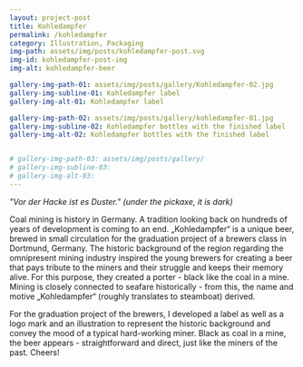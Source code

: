 ```yaml
---
layout: project-post
title: Kohledampfer
permalink: /kohledampfer
category: Illustration, Packaging
img-path: assets/img/posts/kohledampfer-post.svg
img-id: kohledampfer-post-img
img-alt: kohledampfer-beer

gallery-img-path-01: assets/img/posts/gallery/Kohledampfer-02.jpg
gallery-img-subline-01: Kohledampfer label
gallery-img-alt-01: Kohledampfer label

gallery-img-path-02: assets/img/posts/gallery/kohledampfer-01.jpg
gallery-img-subline-02: Kohledampfer bottles with the finished label
gallery-img-alt-02: Kohledampfer bottles with the finished label


# gallery-img-path-03: assets/img/posts/gallery/
# gallery-img-subline-03: 
# gallery-img-alt-03:
---
```


<i>"Vor der Hacke ist es Duster." (under the pickaxe, it is dark)  </i>

Coal mining is history in Germany. A tradition looking back on hundreds of years of development is coming to an end. „Kohledampfer“ is a unique beer, brewed in small circulation for the graduation project of a brewers class in Dortmund, Germany. The historic background of the region regarding the omnipresent mining industry inspired the young brewers for creating a beer that pays tribute to the miners and their struggle and keeps their memory alive. For this purpose, they created a porter - black like the coal in a mine. Mining is closely connected to seafare historically - from this, the name and motive „Kohledampfer“ (roughly translates to steamboat) derived. 

For the graduation project of the brewers, I developed a label as well as a logo mark and an illustration to represent the historic background and convey the mood of a typical hard-working miner. Black as coal in a mine, the beer appears - straightforward and direct, just like the miners of the past. Cheers!